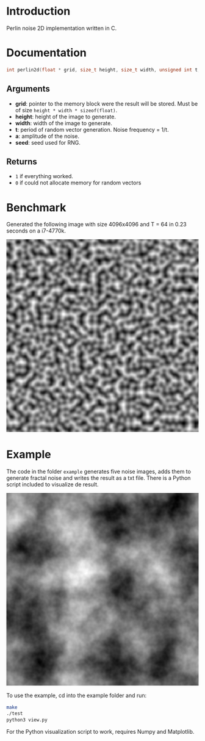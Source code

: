 # Introduction
Perlin noise 2D implementation written in C.

# Documentation
```C
int perlin2d(float * grid, size_t height, size_t width, unsigned int t, float a, unsigned int seed);
```
## Arguments
* **grid**: pointer to the memory block were the result will be stored. Must be of size `height * width * sizeof(float)`.
* **height**: height of the image to generate.
* **width**: width of the image to generate.
* **t**: period of random vector generation. Noise frequency = 1/t.
* **a**: amplitude of the noise.
* **seed**: seed used for RNG.

## Returns
* `1` if everything worked.
* `0` if could not allocate memory for random vectors

# Benchmark
Generated the following image with size 4096x4096 and T = 64 in 0.23 seconds on a i7-4770k.

![Noise example](/res/Figure_1.png)

# Example
The code in the folder `example` generates five noise images, adds them to generate fractal noise and writes the result as a txt file.
There is a Python script included to visualize de result.

![Fractal noise](/res/Figure_2.png)

To use the example, cd into the example folder and run:
```Bash
make
./test
python3 view.py
```

For the Python visualization script to work, requires Numpy and Matplotlib.
